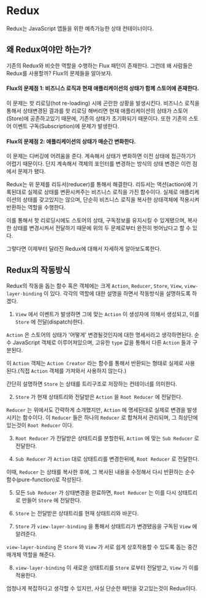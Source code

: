 Redux
===
Redux는 JavaScript 앱들을 위한 예측가능한 상태 컨테이너이다.

왜 Redux여야만 하는가?
---
기존의 Redux와 비슷한 역할을 수행하는 Flux 패턴이 존재한다. 그런데 왜 사람들은 Redux를 사용할까? Flux의 문제들을 알아보자.

#### Flux의 문제점 1: 비즈니스 로직과 현재 애플리케이션의 상태가 함께 스토어에 존재한다.
이 문제는 핫 리로딩(hot re-loading) 시에 곤란한 상황을 발생시킨다. 비즈니스 로직을 통해서 상태변경된 결과를 핫 리로딩 해버리면 현재 애플리케이션의 상태가 스토어(Store)에 공존하고있기 때문에, 기존의 상태가 초기화되기 때문이다. 또한 기존의 스토어 이벤트 구독(Subscription)에 문제가 발생한다.

#### Flux의 문제점 2: 애플리케이션의 상태가 매순간 변화한다.
이 문제는 디버깅에 어려움을 준다. 계속해서 상태가 변화하면 이전 상태에 접근하기가 어렵기 때문이다. 단지 계속해서 객체의 포인터를 변경하는 방식의 상태 변경은 이런 점에서 문제가 됐다.

Redux는 위 문제를 리듀서(reducer)를 통해서 해결한다. 리듀서는 액션(action)에 기록된대로 실제로 상태를 변환시켜주는 비즈니스 로직을 가진 함수이다. 실제로 애플리케이션의 상태를 갖고있지는 않으며, 단순히 비즈니스 로직을 복사한 상태객체에 적용시켜 반환하는 역할을 수행한다.

이를 통해서 핫 리로딩시에도 스토어의 상태, 구독정보를 유지시킬 수 있게됐으며, 복사한 상태를 변경시켜서 전달하기 때문에 위의 두 문제로부터 완전히 벗어났다고 할 수 있다.

그렇다면 이제부터 달라진 Redux에 대해서 자세하게 알아보도록한다.

## Redux의 작동방식

Redux의 작동을 돕는 함수 혹은 객체에는 크게 `Action`, `Reducer`, `Store`, `View`, `view-layer-binding` 이 있다. 각각의 역할에 대한 설명을 하면서 작동방식을 설명하도록 하겠다.

1. `View` 에서 이벤트가 발생하면 그에 맞는 `Action` 이 생성자에 의해서 생성되고, 이를 `Store` 에 전달(dispatch)한다.

`Action` 은 스토어의 상태가 '어떻게' 변경될것인지에 대한 명세서라고 생각하면된다. 순수 JavaScript 객체로 이루어져있으며, 고유한 `type` 값을 통해서 다른 `Action` 들과 구분된다.

이 `Action` 객체는 `Action Creator` 라는 함수를 통해서 반환되는 형태로 실제로 사용된다.(직접 `Action` 객체를 가져와서 사용하지 않는다.)

간단히 설명하면 `Store` 는 상태를 트리구조로 저장하는 컨테이너를 의미한다.

2. `Store` 가 현재 상태트리와 전달받은 `Action` 을 `Root Reducer` 에 전달한다.

`Reducer` 는 위에서도 간략하게 소개했지만, `Action` 에 명세된대로 실제로 변경을 발생시키는 함수이다. 이 `Reducer` 들은 하나의 `Reducer` 로 합쳐져서 관리되며, 그 최상단에 있는것이 `Root Reducer` 이다.

3. `Root Reducer` 가 전달받은 상태트리를 분할한뒤, `Action` 에 맞는 `Sub Reducer` 로 전달한다.

4. `Sub Reducer` 가 `Action` 대로 상태트리를 변경한뒤에, `Root Reducer` 로 전달한다.

이때, `Reducer` 는 상태를 복사한 후에, 그 복사된 내용을 수정해서 다시 반환하는 순수함수(pure-function)로 작성된다.

5. 모든 `Sub Reducer` 가 상태변경을 완료하면, `Root Reducer` 는 이를 다시 상태트리로 만들어 `Store` 에 전달한다.

6. `Store` 는 전달받은 상태트리를 현재 상태트리와 바꾼다.

7. `Store` 가 `view-layer-binding` 을 통해서 상태트리가 변경됐음을 구독된 `View` 에 알려준다.

`view-layer-binding` 은 `Store` 와 `View` 가 서로 쉽게 상호작용할 수 있도록 돕는 중간 매개체 역할을 해준다.

8. `view-layer-binding` 이 새로운 상태트리를 `Store` 로부터 전달받고, `View` 가 이를 적용한다.

엄청나게 복잡하다고 생각할 수 있지만, 사실 단순한 패턴을 갖고있는것이 Redux이다.